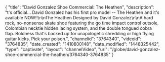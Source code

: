 {
    "title": "David Gonzalez Shoe Commercial: The Heathen",
    "description": "t's official... David Gonzalez has his first pro model -- The Heathen and it's available NOW!!\n\nThe Heathen Designed by David Gonzalez\n\nA hard rock, no-nonsense skate shoe featuring the go time impact control outsole, Colombian necktie hidden lacing system, and the double tongued cobra flap. Boldness that's backed up for unapologetic shredding or high flying guitar kicks. Pick your poison.",
    "channelid": "3764340",
    "videoid": "3764835",
    "date_created": "1410800148",
    "date_modified": "1448325442",
    "type": "captivate",
    "layout": "channelVideo",
    "url": "\/globe\/david-gonzalez-shoe-commercial-the-heathen\/3764340-3764835"
}
